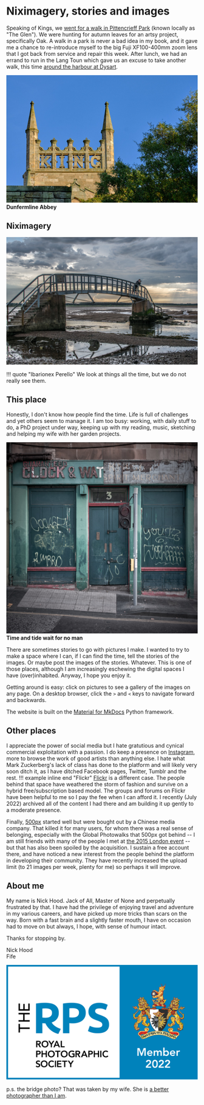 # Niximagery, stories and images

Speaking of Kings, we [went for a walk in Pittencrieff Park](../Stories/2022/2022-10-08-the-glen/) (known locally as "The Glen"). We were hunting for autumn leaves for an artsy project, specifically Oak. A walk in a park is never a bad idea in my book, and it gave me a chance to re-introduce myself to the big Fuji XF100-400mm zoom lens that I got back from service and repair this week. After lunch, we had an errand to run in the Lang Toun which gave us an excuse to take another walk, this time [around the harbour at Dysart](../Stories/2022/2022-10-08b-dysart/).

![](/img/DSF9730.jpg)
**Dunfermline Abbey**

## Niximagery

![](/img/Dunbar.jpg)

!!! quote "Ibarionex Perello"
    We look at things all the time, but we do not really see them.

## This place

Honestly, I don't know how people find the time. Life is full of challenges and yet others seem to manage it. I am too busy: working, with daily stuff to do, a PhD project under way, keeping up with my reading, music, sketching and helping my wife with her garden projects.

![](/img/DSCF2858.jpg)
**Time and tide wait for no man**

There are sometimes stories to go with pictures I make. I wanted to try to make a space where I can, if I can find the time, tell the stories of the images. Or maybe post the images of the stories. Whatever. This is one of those places, although I am increasingly eschewing the digital spaces I have (over)inhabited. Anyway, I hope you enjoy it. 

Getting around is easy: click on pictures to see a gallery of the images on any page. On a desktop browser, click the `>` and `<` keys to navigate forward and backwards.

The website is built on  the [Material for MkDocs](https://squidfunk.github.io/mkdocs-material/) Python framework.

## Other places

I appreciate the power of social media but I hate gratutious and cynical commercial exploitation with a passion. I do keep a presence on [Instagram](https://www.instagram.com/niximagery/), more to browse the work of good artists than anything else. I hate what Mark Zuckerberg's lack of class has done to the platform and will likely very soon ditch it, as I have ditched Facebook pages, Twitter, Tumblr and the rest.
!!! example inline end "Flickr"
    [Flickr](https://www.flickr.com/photos/niximagery/) is a different case. The people behind that space have weathered the storm of fashion and survive on a hybrid free/subscription based model. The groups and forums on Flickr have been helpful to me so I pay the fee when I can afford it. I recently (July 2022) archived all of the content I had there and am building it up gently to a moderate presence.

Finally, [500px](https://500px.com/p/niximagery?view=photos) started well but were bought out by a Chinese media company. That killed it for many users, for whom there was a real sense of belonging, especially with the Global Photowalks that 500px got behind -- I am still friends with many of the people I met at [the 2015 London event](https://500px.com/search?q=500pxGPW15&type=photos&sort=pulse) -- but that has also been spoiled by the acquisition. I sustain a free account there, and have noticed a new interest from the people behind the platform in developing their community. They have recently increased the upload limit (to 21 images per week, plenty for me) so perhaps it will improve.

## About me

My name is Nick Hood. Jack of All, Master of None and perpetually frustrated by that. I have had the privilege of enjoying travel and adventure in my various careers, and have picked up more tricks than scars on the way. Born with a fast brain and a slightly faster mouth, I have on occasion had to move on but always, I hope, with sense of humour intact.

Thanks for stopping by.


Nick Hood  
Fife

![](/img/rps-members-logo-2022.png)

p.s. the bridge photo? That was taken by my wife. She is [a better photographer than I am](https://wildaye.co.uk/).
